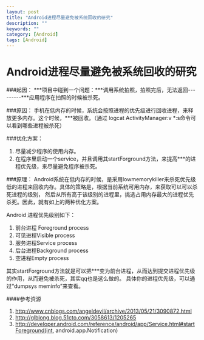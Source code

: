 ```yaml
---
layout: post
title: "Android进程尽量避免被系统回收的研究"
description: ""
keywords: ""
category: [Android]
tags: [Android]
---
```


Android进程尽量避免被系统回收的研究
=====================================================

###起因：
***项目中碰到一个问题：***调用系统拍照，拍照完后，无法返回---------***应用程序在拍照的时候被杀死。

###原因：
手机在低内存的时候，系统会按照进程的优先级进行回收进程，来释放更多内存。这个时候，***被回收。（通过 logcat ActivityManager:v *:s命令可以看到哪些进程被杀死）

###优化方案：
 1.  尽量减少程序的使用内存。
 2.	在程序里启动一个service，并且调用其startForground方法，来提高***的进程优先级，来尽量避免程序被杀死。

###原理：
Android系统在低内存的时候，是采用lowmemorykiller来杀死优先级低的进程来回收内存。具体的策略是，根据当前系统可用内存，来获取可以可以杀死进程的级别，
然后从所有高于该级别的进程里，挑选占用内存最大的进程优先杀死。因此，就有如上的两种优化方案。

Android 进程优先级别如下：
 1. 前台进程 Foreground process
 2. 可见进程Visible process
 3. 服务进程Service process  
 4. 后台进程Background process  
 5. 空进程Empty process 

其实startForground方法就是可以把***变为前台进程，从而达到提交进程优先级的作用，从而避免被杀死，其实qq也是这么做的。
具体你的进程优先级，可以通过“dumpsys meminfo”来查看。

####参考资源
 1. http://www.cnblogs.com/angeldevil/archive/2013/05/21/3090872.html
 2. http://glblong.blog.51cto.com/3058613/1205265
 3. http://developer.android.com/reference/android/app/Service.html#startForeground(int, android.app.Notification)

